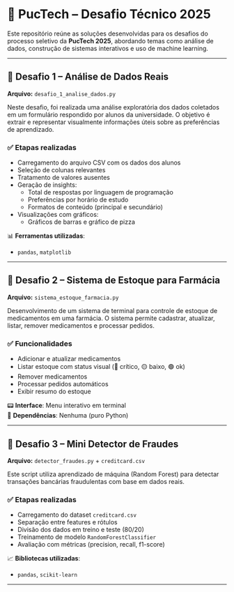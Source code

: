 # 🧠 PucTech – Desafio Técnico 2025

Este repositório reúne as soluções desenvolvidas para os desafios do processo seletivo da **PucTech 2025**, abordando temas como análise de dados, construção de sistemas interativos e uso de machine learning.

---

## 📁 Desafio 1 – Análise de Dados Reais

**Arquivo:** `desafio_1_analise_dados.py`

Neste desafio, foi realizada uma análise exploratória dos dados coletados em um formulário respondido por alunos da universidade. O objetivo é extrair e representar visualmente informações úteis sobre as preferências de aprendizado.

### ✅ Etapas realizadas

- Carregamento do arquivo CSV com os dados dos alunos
- Seleção de colunas relevantes
- Tratamento de valores ausentes
- Geração de insights:
  - Total de respostas por linguagem de programação
  - Preferências por horário de estudo
  - Formatos de conteúdo (principal e secundário)
- Visualizações com gráficos:
  - Gráficos de barras e gráfico de pizza

📊 **Ferramentas utilizadas**:
- `pandas`, `matplotlib`

---

## 🧪 Desafio 2 – Sistema de Estoque para Farmácia

**Arquivo:** `sistema_estoque_farmacia.py`

Desenvolvimento de um sistema de terminal para controle de estoque de medicamentos em uma farmácia. O sistema permite cadastrar, atualizar, listar, remover medicamentos e processar pedidos.

### ✅ Funcionalidades

- Adicionar e atualizar medicamentos
- Listar estoque com status visual (🔴 crítico, 🟡 baixo, 🟢 ok)
- Remover medicamentos
- Processar pedidos automáticos
- Exibir resumo do estoque

📟 **Interface**: Menu interativo em terminal  
🔧 **Dependências**: Nenhuma (puro Python)

---

## 🚨 Desafio 3 – Mini Detector de Fraudes

**Arquivo:** `detector_fraudes.py` + `creditcard.csv`

Este script utiliza aprendizado de máquina (Random Forest) para detectar transações bancárias fraudulentas com base em dados reais.

### ✅ Etapas realizadas

- Carregamento do dataset `creditcard.csv`
- Separação entre features e rótulos
- Divisão dos dados em treino e teste (80/20)
- Treinamento de modelo `RandomForestClassifier`
- Avaliação com métricas (precision, recall, f1-score)

📈 **Bibliotecas utilizadas**:
- `pandas`, `scikit-learn`

---